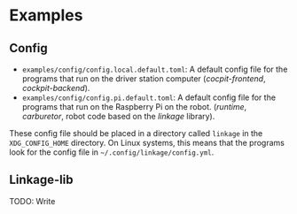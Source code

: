 # Examples

## Config

- `examples/config/config.local.default.toml`: A default config file for the programs that run on the driver station computer (_cocpit-frontend_, _cockpit-backend_).
- `examples/config/config.pi.default.toml`: A default config file for the programs that run on the Raspberry Pi on the robot. (_runtime_, _carburetor_, robot code based on the _linkage_ library).

These config file should be placed in a directory called `linkage` in the `XDG_CONFIG_HOME` directory. On Linux systems, this means that the programs look for the config file in `~/.config/linkage/config.yml`.

## Linkage-lib

TODO: Write
